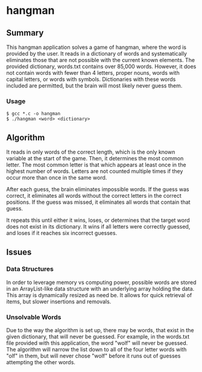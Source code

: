 # hangman

## Summary
This hangman application solves a game of hangman, where the word is
provided by the user. It reads in a dictionary of words and systematically
eliminates those that are not possible with the current known elements. The
provided dictionary, words.txt contains over 85,000 words. However, it does
not contain words with fewer than 4 letters, proper nouns, words with
capital letters, or words with symbols. Dictionaries with these words
included are permitted, but the brain will most likely never guess them.

### Usage

    $ gcc *.c -o hangman
    $ ./hangman <word> <dictionary>

## Algorithm
It reads in only words of the correct length, which is the only known
variable at the start of the game. Then, it determines the most common
letter. The most common letter is that which appears at least once in
the highest number of words. Letters are not counted multiple times if
they occur more than once in the same word.

After each guess, the brain eliminates impossible words. If the guess
was correct, it eliminates all words without the correct letters in the
correct positions. If the guess was missed, it eliminates all words that
contain that guess.

It repeats this until either it wins, loses, or determines that the target
word does not exist in its dictionary. It wins if all letters were correctly
guessed, and loses if it reaches six incorrect guesses.

## Issues

### Data Structures
In order to leverage memory vs computing power, possible words are stored
in an ArrayList-like data structure with an underlying array holding the
data. This array is dynamically resized as need be. It allows for quick
retrieval of items, but slower insertions and removals.

### Unsolvable Words
Due to the way the algorithm is set up, there may be words, that exist in
the given dictionary, that will never be guessed. For example, in the
words.txt file provided with this application, the word "wolf" will never
be guessed. The algorithm will narrow the list down to all of the four
letter words with "olf" in them, but will never chose "wolf" before it
runs out of guesses attempting the other words.
